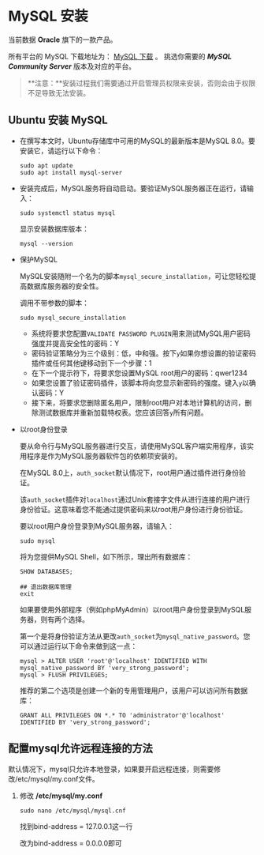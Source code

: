 # MySQL 安装

当前数据 **Oracle** 旗下的一款产品。

所有平台的 MySQL 下载地址为： [MySQL 下载](https://dev.mysql.com/downloads/mysql/) 。 挑选你需要的 ***MySQL Community Server*** 版本及对应的平台。

> **注意：**安装过程我们需要通过开启管理员权限来安装，否则会由于权限不足导致无法安装。

## **Ubuntu 安装 MySQL**

- 在撰写本文时，Ubuntu存储库中可用的MySQL的最新版本是MySQL 8.0。要安装它，请运行以下命令：

  ```shell
  sudo apt update
  sudo apt install mysql-server
  ```

- 安装完成后，MySQL服务将自动启动。要验证MySQL服务器正在运行，请输入：

  ```shell
  sudo systemctl status mysql
  ```

  显示安装数据库版本：

  ```shell
  mysql --version
  ```

  

- 保护MySQL

  MySQL安装随附一个名为的脚本`mysql_secure_installation`，可让您轻松提高数据库服务器的安全性。

  调用不带参数的脚本：

  ```shell
  sudo mysql_secure_installation
  ```

  - 系统将要求您配置`VALIDATE PASSWORD PLUGIN`用来测试MySQL用户密码强度并提高安全性的密码：Y
  - 密码验证策略分为三个级别：低，中和强。按下`y`如果你想设置的验证密码插件或任何其他键移动到下一个步骤：1
  - 在下一个提示符下，将要求您设置MySQL root用户的密码：qwer1234
  - 如果您设置了验证密码插件，该脚本将向您显示新密码的强度。键入`y`以确认密码：Y
  - 接下来，将要求您删除匿名用户，限制root用户对本地计算机的访问，删除测试数据库并重新加载特权表。您应该回答`y`所有问题。

- 以root身份登录

  要从命令行与MySQL服务器进行交互，请使用MySQL客户端实用程序，该实用程序是作为MySQL服务器软件包的依赖项安装的。

  在MySQL 8.0上，`auth_socket`默认情况下，root用户通过插件进行身份验证。

  该`auth_socket`插件对`localhost`通过Unix套接字文件从进行连接的用户进行身份验证。这意味着您不能通过提供密码来以root用户身份进行身份验证。

  要以root用户身份登录到MySQL服务器，请输入：

  ```shell
  sudo mysql
  ```

  将为您提供MySQL Shell，如下所示，理出所有数据库：

  ```shell
  SHOW DATABASES;
  
  ## 退出数据库管理
  exit
  ```
  
  如果要使用外部程序（例如phpMyAdmin）以root用户身份登录到MySQL服务器，则有两个选择。

  第一个是将身份验证方法从更改`auth_socket`为`mysql_native_password`。您可以通过运行以下命令来做到这一点：

  ```shell
  mysql > ALTER USER 'root'@'localhost' IDENTIFIED WITH mysql_native_password BY 'very_strong_password';
  mysql > FLUSH PRIVILEGES;
  ```
  
  推荐的第二个选项是创建一个新的专用管理用户，该用户可以访问所有数据库：
  
  ```shell
  GRANT ALL PRIVILEGES ON *.* TO 'administrator'@'localhost' IDENTIFIED BY 'very_strong_password';
  ```

## 配置mysql允许远程连接的方法

默认情况下，mysql只允许本地登录，如果要开启远程连接，则需要修改/etc/mysql/my.conf文件。

1. 修改 **/etc/mysql/my.conf**

   ```shell
   sudo nano /etc/mysql/mysql.cnf
   ```

   找到bind-address = 127.0.0.1这一行

   改为bind-address = 0.0.0.0即可
